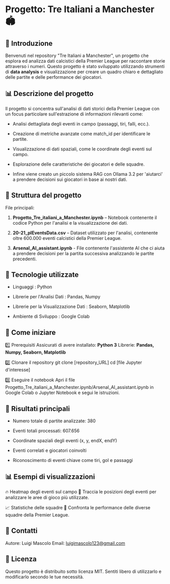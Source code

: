 # Progetto: Tre Italiani a Manchester 🏟️

## 📝 Introduzione
Benvenuti nel repository "Tre Italiani a Manchester", un progetto che esplora ed analizza dati calcistici della Premier League per raccontare storie attraverso i numeri.
Questo progetto è stato sviluppato utilizzando strumenti di **data analysis** e visualizzazione per creare un quadro chiaro e dettagliato delle partite e delle performance dei giocatori.

## 📊 Descrizione del progetto
Il progetto si concentra sull'analisi di dati storici della Premier League con un focus particolare sull'estrazione di informazioni rilevanti come:

- Analisi dettagliata degli eventi in campo (passaggi, tiri, falli, ecc.).

- Creazione di metriche avanzate come match_id per identificare le partite.

- Visualizzazione di dati spaziali, come le coordinate degli eventi sul campo.

- Esplorazione delle caratteristiche dei giocatori e delle squadre.

- Infine viene creato un piccolo sistema RAG con Ollama 3.2 per 'aiutarci' a prendere decisioni sui giocatori in base ai nostri dati.

## 📂 Struttura del progetto
File principali:

1. **Progetto_Tre_italiani_a_Manchester.ipynb** – Notebook contenente il codice Python per l'analisi e la visualizzazione dei dati.

2. **20-21_plEventsData.csv** – Dataset utilizzato per l'analisi, contenente oltre 600.000 eventi calcistici della Premier League.

3. **Arsenal_AI_assistant.ipynb** - File contenente l'assistente AI che ci aiuta a prendere decisioni per la partita successiva analizzando le partite precedenti. 

## 🔧 Tecnologie utilizzate

- Linguaggi : Python

- Librerie per l'Analisi Dati : Pandas, Numpy

- Librerie per la Visualizzazione Dati : Seaborn, Matplotlib
  
- Ambiente di Sviluppo : Google Colab

## 🚀 Come iniziare
1️⃣ Prerequisiti
Assicurati di avere installato: **Python 3**
Librerie: **Pandas, Numpy, Seaborn, Matplotlib**

2️⃣ Clonare il repository
git clone [repository_URL]
cd [file Jupyter d'interesse]

3️⃣ Eseguire il notebook
Apri il file Progetto_Tre_italiani_a_Manchester.ipynb/Arsenal_AI_assistant.ipynb in Google Colab o Jupyter Notebook e segui le istruzioni.

## 🌟 Risultati principali

- Numero totale di partite analizzate: 380

- Eventi totali processati: 607.656

- Coordinate spaziali degli eventi (x, y, endX, endY)

- Eventi correlati e giocatori coinvolti

- Riconoscimento di eventi chiave come tiri, gol e passaggi

## 📊 Esempi di visualizzazioni
🔥 Heatmap degli eventi sul campo
📌 Traccia le posizioni degli eventi per analizzare le aree di gioco più utilizzate.

📈 Statistiche delle squadre
📌 Confronta le performance delle diverse squadre della Premier League.

## 📧 Contatti
Autore: Luigi Mascolo
Email: luigimascolo123@gmail.com

## 📜 Licenza
Questo progetto è distribuito sotto licenza MIT.
Sentiti libero di utilizzarlo e modificarlo secondo le tue necessità.

